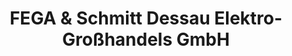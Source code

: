 ---
title: "FEGA & Schmitt Dessau Elektro-Großhandels GmbH"
url: /dessau-rosslau/fega-und-schmitt-dessau-elektro-grosshandels-gmbh/
shop: Allgemein
---